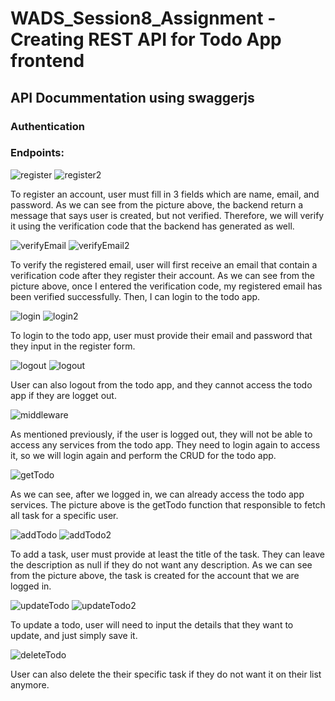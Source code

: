 # WADS_Session8_Assignment - Creating REST API for Todo App frontend

## API Docummentation using swaggerjs

### Authentication

### Endpoints:
![register](./apiDocs/userRegister1.jpg)
![register2](./apiDocs/userRegister2.jpg)

To register an account, user must fill in 3 fields which are name, email, and password. As we can see from the picture above, the backend return a message that says user is created, but not verified. Therefore, we will verify it using the verification code that the backend has generated as well.

![verifyEmail](./apiDocs/verifyEmail1.jpg)
![verifyEmail2](./apiDocs//verifyEmail2.jpg)

To verify the registered email, user will first receive an email that contain a verification code after they register their account. As we can see from the picture above, once I entered the verification code, my registered email has been verified successfully. Then, I can login to the todo app.

![login](./apiDocs/userLogin1.jpg)
![login2](./apiDocs/userLogin2.jpg)

To login to the todo app, user must provide their email and password that they input in the register form.

![logout](./apiDocs/userLogout1.jpg)
![logout](./apiDocs/userLogout2.jpg)

User can also logout from the todo app, and they cannot access the todo app if they are logget out.

![middleware](./apiDocs/middleWare.jpg)

As mentioned previously, if the user is logged out, they will not be able to access any services from the todo app. They need to login again to access it, so we will login again and perform the CRUD for the todo app.

![getTodo](./apiDocs/getTodo.jpg)

As we can see, after we logged in, we can already access the todo app services. The picture above is the getTodo function that responsible to fetch all task for a specific user.

![addTodo](./apiDocs/addTodo.jpg)
![addTodo2](./apiDocs/addTodo2.jpg)

To add a task, user must provide at least the title of the task. They can leave the description as null if they do not want any description. As we can see from the picture above, the task is created for the account that we are logged in.

![updateTodo](./apiDocs/updateTodo.jpg)
![updateTodo2](./apiDocs/updateTodo2.jpg)

To update a todo, user will need to input the details that they want to update, and just simply save it.

![deleteTodo](./apiDocs/deleteTodo.jpg)

User can also delete the their specific task if they do not want it on their list anymore.





